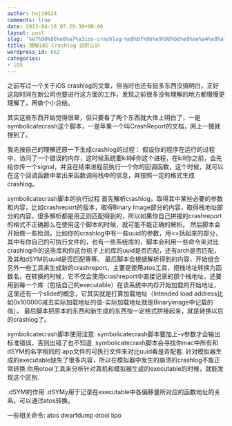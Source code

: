 ```yaml
---
author: huji0624
comments: true
date: 2013-04-10 07:29:30+00:00
layout: post
slug: '%e7%90%86%e8%a7%a3ios-crashlog-%e8%bf%9b%e9%98%b6%e8%ae%a4%e8%af%86'
title: 理解iOS Crashlog 进阶认识
wordpress_id: 662
categories:
- iOS
---
```


之前写过一个关于iOS crashlog的文章，但当时也还有挺多东西没搞明白，正好这段时间在新公司也要进行这方面的工作，发现之前很多没有理解的地方都慢慢更理解了，再做个小总结。

其实这些东西开始觉得很晕，但只要看了两个东西就大体上明白了，一是symbolicatecrash这个脚本，一是苹果一个叫CrashReport的文档，网上一搜就搜到了。

我先按自己的理解还原一下生成crashlog的过程：
	假设你的程序在运行的过程中，访问了一个错误的内存，这时候系统要kill掉你这个进程，在kill你之前，会先给你传一个signal，并且在结束进程前执行一个你的回调函数，这个时候，就可以在这个回调函数中拿出来函数调用栈中的信息，并按照一定的格式生成crashlog。

symbolicatecrash脚本的执行过程
	首先解析crashlog，取得其中某些必要的参数和内容，比如crashreport的版本，取得Binary Image部分的内容，取得栈地址部分的内容，很多解析都是用正则匹配得到的，所以如果你自己拼接的crashreport的格式不正确那么在使用这个脚本的时候，就可能不能正确的解析。
	然后脚本会开始做一些检测，比如你的crashlog中有一些uuid的参数，用<>括起来的部分，其中有你自己的可执行文件的，也有一些系统库的，脚本会利用一些命令来对比crashlog中的这些库和你这台机子上的库的uuid是否匹配，还有arch是否匹配，及其和dSYM的uuid是否匹配等等。
	最后脚本会根据解析得到的内容，开始组合另外一些工具来生成新的crashreport，主要是使用atos工具，把栈地址转换为函数名，在转换的时候，它不仅会使用crashreport中直接记录的那个栈地址，还要用到每一个库（包括自己的executable）在该系统中内存开始加载的开始地址，这里还有一个slide的概念，它其实就是打算加载地址（Intended load address比如0x100000减去实际加载地址的值-实际加载地址就是Binaryimage中记载的值）。
最后脚本把原本的东西和新生成的东西按一定格式拼接起来，就是转换以后的crashlog了。

symbolicatecrash脚本使用注意:
	symbolicatecrash脚本要加上-v参数才会输出标准错误，否则出错了也不知道.
	symbolicatecrash脚本会寻找你mac中所有和dSYM的名字相同的.app文件的可执行文件来对比uuid看是否配套.
	针对模拟器生成的executable缺失了很多内容，所以在模拟器中发生的崩溃的crashlog不能正常转换.你用otool工具来分析针对真机和模拟器生成的executable的时候，就能发现这个区别.

.dSYM的作用
	.dSYMy用于记录在executable中各偏移量所对应的函数地址的关系。可以通过atos转换。

一些相关命令:
atos
dwarfdump
otool
lipo


